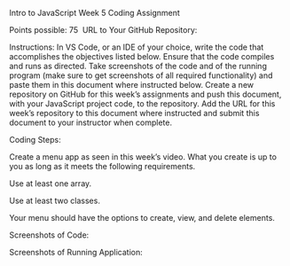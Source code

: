 Intro to JavaScript Week 5 Coding Assignment

Points possible: 75  URL to Your GitHub Repository: 

Instructions: In VS Code, or an IDE of your choice, write the code that accomplishes the objectives listed below. Ensure that the code compiles and runs as directed. Take screenshots of the code and of the running program (make sure to get screenshots of all required functionality) and paste them in this document where instructed below. Create a new repository on GitHub for this week’s assignments and push this document, with your JavaScript project code, to the repository. Add the URL for this week’s repository to this document where instructed and submit this document to your instructor when complete.

Coding Steps:

Create a menu app as seen in this week’s video. What you create is up to you as long as it meets the following requirements.

Use at least one array.

Use at least two classes.

Your menu should have the options to create, view, and delete elements.


Screenshots of Code:

Screenshots of Running Application:
